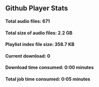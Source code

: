 ## Github Player Stats

#### **Total audio files**: 671

#### **Total size of audio files**: 2.2 GB

#### **Playlist index file size**: 358.7 KB

#### **Current download**: 0

#### **Download time consumed**: 0:00 minutes

#### **Total job time consumed**: 0:05 minutes